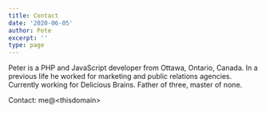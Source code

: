 ```yaml
---
title: Contact
date: '2020-06-05'
author: Pete
excerpt: ''
type: page
---
```


Peter is a PHP and JavaScript developer from Ottawa, Ontario, Canada. In a previous life he worked for marketing and public relations agencies. Currently working for Delicious Brains. Father of three, master of none.

Contact: me@&lt;thisdomain&gt;